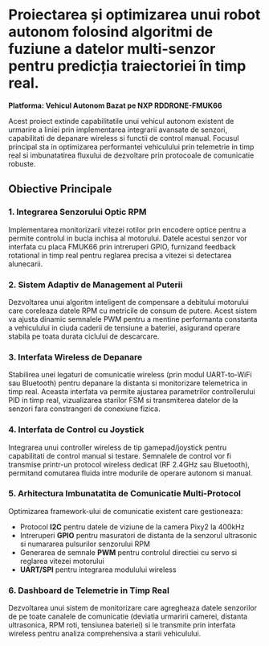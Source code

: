 # **Proiectarea și optimizarea unui robot autonom folosind algoritmi de fuziune a datelor multi-senzor pentru predicția traiectoriei în timp real.**

**Platforma: Vehicul Autonom Bazat pe NXP RDDRONE-FMUK66**

Acest proiect extinde capabilitatile unui vehicul autonom existent de urmarire a liniei prin implementarea integrarii avansate de senzori, capabilitati de depanare wireless si functii de control manual. Focusul principal sta in optimizarea performantei vehiculului prin telemetrie in timp real si imbunatatirea fluxului de dezvoltare prin protocoale de comunicatie robuste.

## Obiective Principale

### 1. **Integrarea Senzorului Optic RPM**
Implementarea monitorizarii vitezei rotilor prin encodere optice pentru a permite controlul in bucla inchisa al motorului. Datele acestui senzor vor interfata cu placa FMUK66 prin intreruperi GPIO, furnizand feedback rotational in timp real pentru reglarea precisa a vitezei si detectarea alunecarii.

### 2. **Sistem Adaptiv de Management al Puterii**
Dezvoltarea unui algoritm inteligent de compensare a debitului motorului care coreleaza datele RPM cu metricile de consum de putere. Acest sistem va ajusta dinamic semnalele PWM pentru a mentine performanta constanta a vehiculului in ciuda caderii de tensiune a bateriei, asigurand operare stabila pe toata durata ciclului de descarcare.

### 3. **Interfata Wireless de Depanare**
Stabilirea unei legaturi de comunicatie wireless (prin modul UART-to-WiFi sau Bluetooth) pentru depanare la distanta si monitorizare telemetrica in timp real. Aceasta interfata va permite ajustarea parametrilor controllerului PID in timp real, vizualizarea starilor FSM si transmiterea datelor de la senzori fara constrangeri de conexiune fizica.

### 4. **Interfata de Control cu Joystick**
Integrarea unui controller wireless de tip gamepad/joystick pentru capabilitati de control manual si testare. Semnalele de control vor fi transmise printr-un protocol wireless dedicat (RF 2.4GHz sau Bluetooth), permitand comutarea fluida intre modurile de operare autonom si manual.

### 5. **Arhitectura Imbunatatita de Comunicatie Multi-Protocol**
Optimizarea framework-ului de comunicatie existent care gestioneaza:
- Protocol **I2C** pentru datele de viziune de la camera Pixy2 la 400kHz
- Intreruperi **GPIO** pentru masuratori de distanta de la senzorul ultrasonic si numararea pulsurilor senzorului RPM
- Generarea de semnale **PWM** pentru controlul directiei cu servo si reglarea vitezei motorului
- **UART/SPI** pentru integrarea modulului wireless

### 6. **Dashboard de Telemetrie in Timp Real**
Dezvoltarea unui sistem de monitorizare care agregheaza datele senzorilor de pe toate canalele de comunicatie (deviatia urmaririi camerei, distanta ultrasonica, RPM roti, tensiunea bateriei) si le transmite prin interfata wireless pentru analiza comprehensiva a starii vehiculului.
